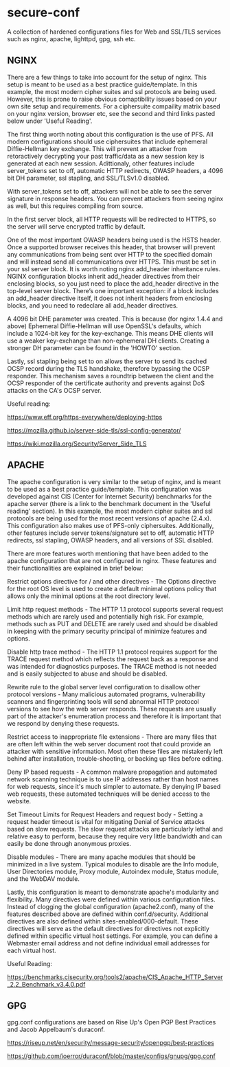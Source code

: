 # secure-conf
A collection of hardened configurations files for Web and SSL/TLS services such as nginx, apache, lighttpd, gpg, ssh etc.

## NGINX

There are a few things to take into account for the setup of nginx. This setup is meant to be used as a best practice guide/template. In this example, the most modern cipher suites and ssl protocols are being used. However, this is prone to raise obvious comaptibility issues based on your own site setup and requirements. For a ciphersuite compaility matrix based on your nginx version, browser etc, see the second and third links pasted below under 'Useful Reading'. 

The first thing worth noting about this configuration is the use of PFS. All modern configurations should use ciphersuites that include ephemeral Diffie-Hellman key exchange. This will prevent an attacker from retoractively decrypting your past traffic/data as a new session key is generated at each new session. Adittionaly, other features include server_tokens set to off, automatic HTTP redirects, OWASP headers, a 4096 bit DH parameter, ssl stapling, and SSL/TLSv1.0 disabled. 

With server_tokens set to off, attackers will not be able to see the server signature in response headers. You can prevent attackers from seeing nginx as well, but this requires compiling from source. 

In the first server block, all HTTP requests will be redirected to HTTPS, so the server will serve encrypted traffic by default. 

One of the most important OWASP headers being used is the HSTS header. Once a supported browser receives this header, that browser will prevent any communications from being sent over HTTP to the specified domain and will instead send all communications over HTTPS. This must be set in your ssl server block. It is worth noting nginx add_header inheritance rules. NGINX configuration blocks inherit add_header directives from their enclosing blocks, so you just need to place the add_header directive in the top-level server block. There’s one important exception: if a block includes an add_header directive itself, it does not inherit headers from enclosing blocks, and you need to redeclare all add_header directives. 

A 4096 bit DHE parameter was created. This is because (for nginx 1.4.4 and above) Ephemeral Diffie-Hellman will use OpenSSL's defaults, which include a 1024-bit key for the key-exchange. This means DHE clients will use a weaker key-exchange than non-ephemeral DH clients. Creating a stronger DH parameter can be found in the 'HOWTO' section. 

Lastly, ssl stapling being set to on allows the server to send its cached OCSP record during the TLS handshake, therefore bypassing the OCSP responder. This mechanism saves a roundtrip between the client and the OCSP responder of the certificate authority and prevents against DoS attacks on the CA's OCSP server. 

Useful reading:

https://www.eff.org/https-everywhere/deploying-https

https://mozilla.github.io/server-side-tls/ssl-config-generator/

https://wiki.mozilla.org/Security/Server_Side_TLS

## APACHE

The apache configuration is very similar to the setup of nginx, and is meant to be used as a best practice guide/template. This configuration was developed against CIS (Center for Internet Security) benchmarks for the apache server (there is a link to the benchmark document in the 'Useful reading' section). In this example, the most modern cipher suites and ssl protocols are being used for the most recent versions of apache (2.4.x). This configuration also makes use of PFS-only ciphersuites. Additionally, other features include server tokens/signature set to off, automatic HTTP redirects, ssl stapling, OWASP headers, and all versions of SSL disabled.

There are more features worth mentioning that have been added to the apache configuration that are not configured in nginx. These features and their functionalities are explained in brief below:

Restrict options directive for / and other directives - The	Options directive	for	the	root	OS	level	is	used	to	create	a default	minimal	options	policy	that	allows	only	the	minimal	options	at	the	root	directory	level.	

Limit http request methods - The HTTP	1.1	protocol supports	several	request	methods	which are	rarely used	and	potentially	high risk.	For	example, methods such as PUT and DELETE are rarely used and	should be disabled in keeping	with the	primary	security principal of minimize features and options.	

Disable http trace method - The HTTP 1.1 protocol requires support for the TRACE request method which reflects the request back as a response and was intended for diagnostics purposes. The TRACE method is not needed and is easily subjected to abuse and should be disabled.

Rewrite	rule	to	the	global	server	level	configuration	to	disallow	other	protocol	versions - Many malicious automated programs, vulnerability scanners and fingerprinting tools will send abnormal HTTP protocol versions to see how the web server responds. These requests are usually part of the attacker's enumeration process and therefore it is important that we respond by denying these requests.

Restrict	access	to	inappropriate	file	extensions - There are many files that are often left within the web server document root that could provide an attacker with sensitive information. Most often these files are mistakenly left behind after installation, trouble-shooting, or backing up files before editing.

Deny IP based requests - A common malware propagation and automated network scanning technique is to use IP addresses rather than host names for web requests, since it's much simpler to automate. By denying IP based web requests, these automated techniques will be denied access to the website. 

Set	Timeout	Limits for	Request	Headers and request body - Setting a request header timeout is vital for mitigating Denial of Service attacks based on slow requests. The slow request attacks are particularly lethal and relative easy to perform, because they require very little bandwidth and can easily be done through anonymous proxies. 

Disable modules - There are many apache modules that should be minimized in a live system. Typical modules to disable are the Info module, User Directories module, Proxy module, Autoindex module, Status module, and the WebDAV module. 

Lastly, this configuration is meant to demonstrate apache's modularity and flexibility. Many directives were defined within various configuration files. Instead of clogging the global configuration (apache2.conf), many of the features described above are defined within conf.d/security. Additional directives are also defined within sites-enabled/000-default. These directives will serve as the default directives for directives not explicitly defined within specific virtual host settings. For example, you can define a Webmaster email address and not define individual email addresses for each virtual host. 

Useful Reading:

https://benchmarks.cisecurity.org/tools2/apache/CIS_Apache_HTTP_Server_2.2_Benchmark_v3.4.0.pdf

## GPG

gpg.conf configurations are based on Rise Up's Open PGP Best Practices and Jacob Appelbaum's duraconf. 

https://riseup.net/en/security/message-security/openpgp/best-practices

https://github.com/ioerror/duraconf/blob/master/configs/gnupg/gpg.conf
